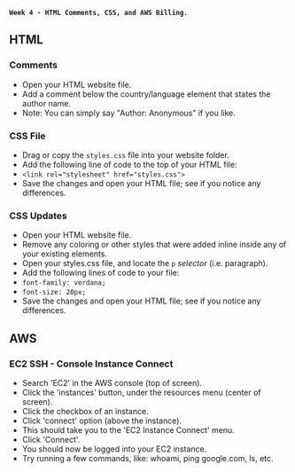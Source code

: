 **`Week 4 - HTML Comments, CSS, and AWS Billing.`**

## HTML

### Comments
- Open your HTML website file.
- Add a comment below the country/language element that states the author name.
- Note: You can simply say "Author: Anonymous" if you like.

### CSS File
- Drag or copy the `styles.css` file into your website folder.
- Add the following line of code to the top of your HTML file:
- `<link rel="stylesheet" href="styles.css">`
- Save the changes and open your HTML file; see if you notice any differences.

### CSS Updates
- Open your HTML website file.
- Remove any coloring or other styles that were added inline inside any of your existing elements.
- Open your styles.css file, and locate the `p` *selector* (i.e. paragraph).
- Add the following lines of code to your file:
- `font-family: verdana;`
- `font-size: 20px;`
- Save the changes and open your HTML file; see if you notice any differences.

## AWS

### EC2 SSH - Console Instance Connect
- Search 'EC2' in the AWS console (top of screen).
- Click the 'instances' button, under the resources menu (center of screen).
- Click the checkbox of an instance.
- Click 'connect' option (above the instance).
- This should take you to the 'EC2 Instance Connect' menu.
- Click 'Connect'.
- You should now be logged into your EC2 instance.
- Try running a few commands, like: whoami, ping google.com, ls, etc.
